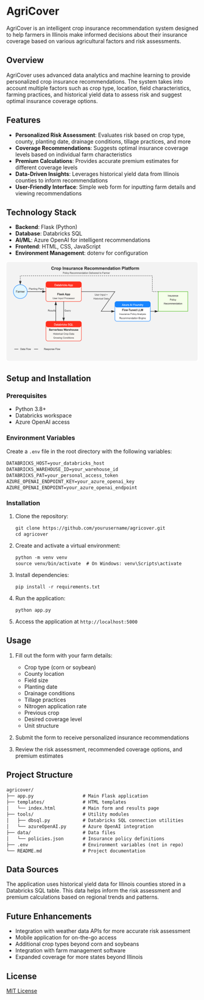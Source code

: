 # AgriCover

AgriCover is an intelligent crop insurance recommendation system designed to help farmers in Illinois make informed decisions about their insurance coverage based on various agricultural factors and risk assessments.

## Overview

AgriCover uses advanced data analytics and machine learning to provide personalized crop insurance recommendations. The system takes into account multiple factors such as crop type, location, field characteristics, farming practices, and historical yield data to assess risk and suggest optimal insurance coverage options.

## Features

- **Personalized Risk Assessment**: Evaluates risk based on crop type, county, planting date, drainage conditions, tillage practices, and more
- **Coverage Recommendations**: Suggests optimal insurance coverage levels based on individual farm characteristics
- **Premium Calculations**: Provides accurate premium estimates for different coverage levels
- **Data-Driven Insights**: Leverages historical yield data from Illinois counties to inform recommendations
- **User-Friendly Interface**: Simple web form for inputting farm details and viewing recommendations

## Technology Stack

- **Backend**: Flask (Python)
- **Database**: Databricks SQL
- **AI/ML**: Azure OpenAI for intelligent recommendations
- **Frontend**: HTML, CSS, JavaScript
- **Environment Management**: dotenv for configuration

![Architecture](./imgs/agricover_flow.png)

## Setup and Installation

### Prerequisites

- Python 3.8+
- Databricks workspace
- Azure OpenAI access

### Environment Variables

Create a `.env` file in the root directory with the following variables:

```
DATABRICKS_HOST=your_databricks_host
DATABRICKS_WAREHOUSE_ID=your_warehouse_id
DATABRICKS_PAT=your_personal_access_token
AZURE_OPENAI_ENDPOINT_KEY=your_azure_openai_key
AZURE_OPENAI_ENDPOINT=your_azure_openai_endpoint
```

### Installation

1. Clone the repository:
   ```
   git clone https://github.com/yourusername/agricover.git
   cd agricover
   ```

2. Create and activate a virtual environment:
   ```
   python -m venv venv
   source venv/bin/activate  # On Windows: venv\Scripts\activate
   ```

3. Install dependencies:
   ```
   pip install -r requirements.txt
   ```

4. Run the application:
   ```
   python app.py
   ```

5. Access the application at `http://localhost:5000`

## Usage

1. Fill out the form with your farm details:
   - Crop type (corn or soybean)
   - County location
   - Field size
   - Planting date
   - Drainage conditions
   - Tillage practices
   - Nitrogen application rate
   - Previous crop
   - Desired coverage level
   - Unit structure

2. Submit the form to receive personalized insurance recommendations

3. Review the risk assessment, recommended coverage options, and premium estimates

## Project Structure

```
agricover/
├── app.py                  # Main Flask application
├── templates/              # HTML templates
│   └── index.html          # Main form and results page
├── tools/                  # Utility modules
│   ├── dbsql.py            # Databricks SQL connection utilities
│   └── azureOpenAI.py      # Azure OpenAI integration
├── data/                   # Data files
│   └── policies.json       # Insurance policy definitions
├── .env                    # Environment variables (not in repo)
└── README.md               # Project documentation
```

## Data Sources

The application uses historical yield data for Illinois counties stored in a Databricks SQL table. This data helps inform the risk assessment and premium calculations based on regional trends and patterns.

## Future Enhancements

- Integration with weather data APIs for more accurate risk assessment
- Mobile application for on-the-go access
- Additional crop types beyond corn and soybeans
- Integration with farm management software
- Expanded coverage for more states beyond Illinois

## License

[MIT License](LICENSE)